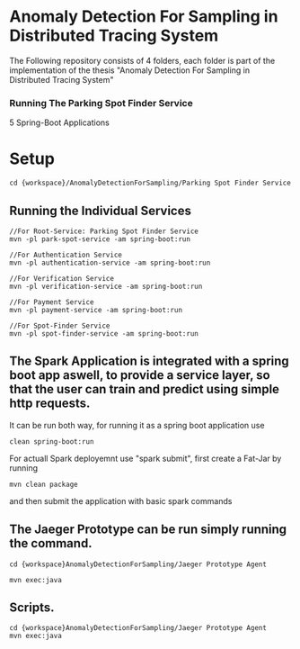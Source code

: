 # Anomaly Detection For Sampling in Distributed Tracing System 

The Following repository consists of 4 folders, each folder is part of the implementation of the thesis "Anomaly Detection For Sampling in Distributed Tracing System"

### Running The Parking Spot Finder Service

5 Spring-Boot Applications

# Setup 
```
cd {workspace}/AnomalyDetectionForSampling/Parking Spot Finder Service
```
## Running the Individual Services

```
//For Root-Service: Parking Spot Finder Service
mvn -pl park-spot-service -am spring-boot:run
```
```
//For Authentication Service
mvn -pl authentication-service -am spring-boot:run
```
```
//For Verification Service
mvn -pl verification-service -am spring-boot:run
```
```
//For Payment Service
mvn -pl payment-service -am spring-boot:run
```
```
//For Spot-Finder Service
mvn -pl spot-finder-service -am spring-boot:run
```

## The Spark Application is integrated with a spring boot app aswell, to provide a service layer, so that the user can train and predict using simple http requests. 

It can be run both way, for running it as a spring boot application use
```
clean spring-boot:run
```
For actuall Spark deployemnt use "spark submit", first create a Fat-Jar by running
```
mvn clean package
```
and then submit the application with basic spark commands

## The Jaeger Prototype can be run simply running the command. 

```
cd {workspace}AnomalyDetectionForSampling/Jaeger Prototype Agent
```
```
mvn exec:java
```
## Scripts. 

```
cd {workspace}AnomalyDetectionForSampling/Jaeger Prototype Agent
mvn exec:java
```


